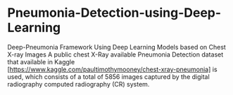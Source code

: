 # Pneumonia-Detection-using-Deep-Learning
Deep-Pneumonia Framework Using Deep Learning Models based on Chest X-ray Images
A public chest X-Ray available Pneumonia Detection dataset that available in Kaggle [https://www.kaggle.com/paultimothymooney/chest-xray-pneumonia] is used, 
which consists of a total of 5856 images captured by the digital radiography computed radiography (CR) system.  
